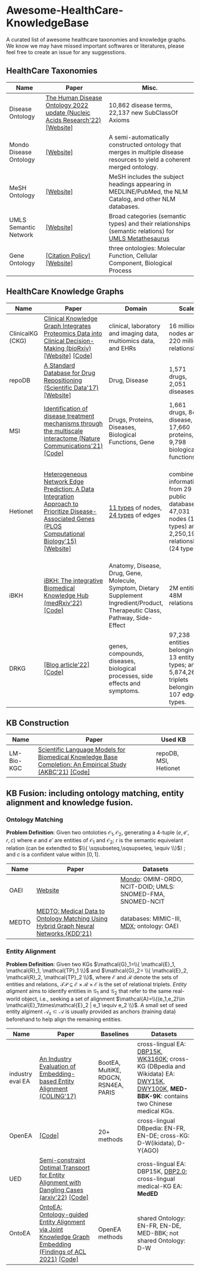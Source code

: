 # Awesome-HealthCare-KnowledgeBase
A curated list of awesome healthcare taxonomies and knowledge graphs.
We know we may have missed important softwares or literatures, please feel free to create an issue for any suggesstions.


## HealthCare Taxonomies

| Name | Paper | Misc. |
| -- | -- | -- |
| Disease Ontology | [The Human Disease Ontology 2022 update (Nucleic Acids Research'22)](https://pubmed.ncbi.nlm.nih.gov/34755882/) [[Website]](https://disease-ontology.org/) |  10,862 disease terms, 22,137 new SubClassOf Axioms|
| Mondo Disease Ontology | [[Website]](https://www.ebi.ac.uk/ols/ontologies/mondo) | A semi-automatically constructed ontology that merges in multiple disease resources to yield a coherent merged ontology. |
| MeSH Ontology | [[Website]](https://www.nlm.nih.gov/mesh/meshhome.html) | MeSH includes the subject headings appearing in MEDLINE/PubMed, the NLM Catalog, and other NLM databases. |
| UMLS Semantic Network | [[Website]](https://uts.nlm.nih.gov/uts/umls/semantic-network/T071) | Broad categories (semantic types) and their relationships (semantic relations) for [UMLS Metathesaurus](https://uts.nlm.nih.gov/uts/umls/home) |
| Gene Ontology | [[Citation Policy]](http://geneontology.org/docs/go-citation-policy/) [[Website]](http://geneontology.org/) | three ontologies: Molecular Function, Cellular Component, Biological Process |
 
## HealthCare Knowledge Graphs

| Name | Paper | Domain | Scale | Data Sources |
| -- | -- | -- | -- | -- |
| ClinicalKG (CKG) | [Clinical Knowledge Graph Integrates Proteomics Data into Clinical Decision-Making (bioRxiv)](https://www.biorxiv.org/content/10.1101/2020.05.09.084897v1) [[Website]](https://ckg.readthedocs.io/en/latest/INTRO.html) [[Code]](https://github.com/MannLabs/CKG) | clinical, laboratory and imaging data, multiomics data, and EHRs | 16 million nodes and 220 million relationships | [integrate](https://ckg.readthedocs.io/en/latest/INTRO.html#important-note) 25 KGs, 10 ontologies(taxos)|
| repoDB | [A Standard Database for Drug Repositioning (Scientific Data'17)](https://www.nature.com/articles/sdata201729) [[Website]](http://apps.chiragjpgroup.org/repoDB/) | Drug, Disease | 1,571 drugs, 2,051 diseases |
| MSI | [Identification of disease treatment mechanisms through the multiscale interactome (Nature Communications'21)](https://www.nature.com/articles/s41467-021-21770-8) [[Code]](https://github.com/snap-stanford/multiscale-interactome)| Drugs, Proteins, Diseases, Biological Functions, Gene | 1,661 drugs, 840 disease, 17,660 proteins, 9,798 biological functions|
| Hetionet | [Heterogeneous Network Edge Prediction: A Data Integration Approach to Prioritize Disease-Associated Genes (PLOS Computational Biology'15)](https://journals.plos.org/ploscompbiol/article?id=10.1371/journal.pcbi.1004259) [[Website]](https://het.io/)| [11 types](https://git.dhimmel.com/rephetio-manuscript/#tbl:metanodes) of nodes, [24 types](https://git.dhimmel.com/rephetio-manuscript/#tbl:metaedges) of edges |  combines information from 29 public databases. 47,031 nodes (11 types) and 2,250,197 relationships (24 types) | Entrez Gene, DrugBank, Uberon, Disease Ontology, MeSH ontology, SIDER, UMLS, Gene Ontology, WikiPathways, Reactome, Pathway Interaction Database, DrugCentral |
| iBKH | [iBKH: The integrative Biomedical Knowledge Hub (medRxiv'22)](https://www.medrxiv.org/content/10.1101/2021.03.12.21253461v3) [[Code]](https://github.com/wcm-wanglab/iBKH) | Anatomy, Disease, Drug, Gene, Molecule, Symptom, Dietary Supplement Ingredient/Product, Therapeutic Class, Pathway, Side-Effect | 2M entities, 48M relations | Integrate [18 public data sources](https://github.com/wcm-wanglab/iBKH/blob/3bae2aa50beb111a0e07a30cdbfc7a23a45d3e19/Source%20Information/README.md) |
| DRKG | [[Blog article'22]](https://www.dgl.ai/news/2020/06/09/covid.html) [[Code]](https://github.com/gnn4dr/DRKG) | genes, compounds, diseases, biological processes, side effects and symptoms. | 97,238 entities belonging to 13 entity-types; and 5,874,261 triplets belonging to 107 edge-types. | DrugBank, Hetionet, GNBR, String, IntAct and DGIdb, and Covid19 literatures. |

## KB Construction 

| Name | Paper | Used KB |
| -- | -- | -- |
| LM-Bio-KGC | [Scientific Language Models for Biomedical Knowledge Base Completion: An Empirical Study (AKBC'21)](https://arxiv.org/pdf/2106.09700.pdf) [[Code]](https://github.com/rahuln/lm-bio-kgc)| repoDB, MSI, Hetionet |

## KB Fusion: including ontology matching, entity alignment and knowledge fusion.

### Ontology Matching

**Problem Definition**: Given two ontoloties $\mathcal{O}_1, \mathcal{O}_2$, generating a 4-tuple $(e, e', r, c)$ where $e$ and $e'$ are entities of $\mathcal{O}_1$ and $\mathcal{O}_2$; $r$ is the semantic equivelant relation (can be extendted to $\\{ \sqsubseteq,\sqsupseteq, \equiv \\}$) ; and $c$ is a confident value within $[0, 1]$.

| Name | Paper | Datasets |
| -- | -- | -- |
| OAEI | [Website](http://www.cs.ox.ac.uk/isg/projects/SEALS/oaei/index.html) | [Mondo](https://mondo.monarchinitiative.org/): OMIM-ORDO, NCIT-DOID; UMLS: SNOMED-FMA, SNOMED-NCIT |
| MEDTO | [MEDTO: Medical Data to Ontology Matching Using Hybrid Graph Neural Networks (KDD'21)](https://dl-acm-org.proxy.library.emory.edu/doi/pdf/10.1145/3447548.3467138) | databases: MIMIC-III, [MDX](https://www.ibm.com/products/micromedex-with-watson); ontology: OAEI| 


### Entity Alignment

**Problem Definition**: Given two KGs $\mathcal{G}_1=\\{ \mathcal{E}_1, \mathcal{R}_1, \mathcal{TP}_1 \\}$ and $\mathcal{G}_2= \\{ \mathcal{E}_2, \mathcal{R}_2, \mathcal{TP}_2 \\}$, where $\mathcal{E}$ and $\mathcal{R}$ denote the sets of entities and relations, $\mathcal{TP} \subseteq \mathcal{E}\times \mathcal{R}\times \mathcal{E}$ is the set of relational triplets. *Entity aligment* aims to identify entities in $\mathcal{G}_1$ and $\mathcal{G}_2$ that refer to the same real-world object, i.e., seeking a set of alignment $\mathcal{A}=\\{(e_1,e_2)\in \mathcal{E}_1\times\mathcal{E}_2 | e_1 \equiv  e_2 \\}$. A small set of seed entity algiment $\mathcal{A}_s \subset \mathcal{A}$ is usually provided as anchors (training data) beforehand to help align the remaining entities.

| Name | Paper | Baselines | Datasets |
| -- | -- | -- | -- |
| industry eval EA | [An Industry Evaluation of Embedding-based Entity Alignment (COLING'17)](https://aclanthology.org/2020.coling-industry.17.pdf) |  BootEA, MultiKE, RDGCN, RSN4EA, PARIS | cross-lingual EA: [DBP15K](https://arxiv.org/pdf/1708.05045v2.pdf), [WK3160K](https://www.ijcai.org/proceedings/2018/0556.pdf); cross-KG (DBpedia and Wikidata) EA: [DWY15K](https://arxiv.org/pdf/1811.02318.pdf), [DWY100K](https://www.ijcai.org/proceedings/2018/0611.pdf), **MED-BBK-9K**: contains two Chinese medical KGs. |
| OpenEA | [[Code]](https://github.com/nju-websoft/OpenEA) | 20+ methods | cross-lingual DBpedia: EN-FR, EN-DE; cross-KG: D-W(ikidata), D-Y(AGO)|
| UED | [Semi-constraint Optimal Transport for Entity Alignment with Dangling Cases (arxiv'22)](https://arxiv.org/pdf/2203.05744.pdf) [[Code]](https://github.com/luosx18/UED) | | cross-lingual EA: DBP15K, [DBP2.0](https://aclanthology.org/2021.acl-long.278.pdf); cross-lingual medical-KG EA: **MedED** |
| OntoEA | [OntoEA: Ontology-guided Entity Alignment via Joint Knowledge Graph Embedding (Findings of ACL 2021)](https://arxiv.org/abs/2105.07688) [[Code]](https://github.com/ZihengZZH/OntoEA) | OpenEA methods | shared Ontology: EN-FR, EN-DE, MED-BBK; not shared Ontology: D-W |


